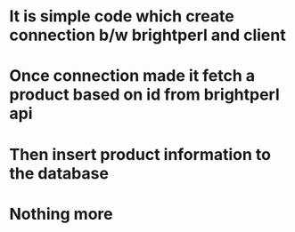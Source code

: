 # It is simple code which create connection b/w brightperl and client

# Once connection made it fetch a product based on id from brightperl api

# Then insert product information to the database

# Nothing more